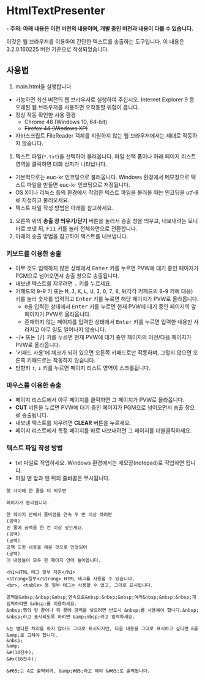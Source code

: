 # HtmlTextPresenter

**- 주의: 아래 내용은 이전 버전의 내용이며, 개발 중인 버전과 내용이 다를 수 있습니다.**

이것은 웹 브라우저를 이용하여 간단한 텍스트를 송출하는 도구입니다. 이 내용은 3.2.0.160225 버전 기준으로 작성되었습니다.

## 사용법

1. main.html을 실행합니다.
  - 가능하면 최신 버전의 웹 브라우저로 실행하여 주십시오. Internet Explorer 9 등 오래된 웹 브라우저를 사용하면 오작동할 위험이 큽니다.
  - 정상 작동 확인한 사용 환경
    - Chrome 48 (Windows 10, 64-bit)
    - ~~Firefox 44 (Windows XP)~~
  - 자바스크립트 FileReader 객체를 지원하지 않는 웹 브라우저에서는 제대로 작동하지 않습니다.
1. 텍스트 파일(`*.txt`)을 선택하여 불러옵니다. 파일 선택 폼이나 아래 페이지 리스트 영역을 클릭하면 대화 상자가 나타납니다.
  - 기본적으로는 euc-kr 인코딩으로 불러옵니다. Windows 환경에서 메모장으로 텍스트 파일을 만들면 euc-kr 인코딩으로 저장됩니다.
  - OS X이나 리눅스 등의 환경에서 작업한 텍스트 파일을 불러올 때는 인코딩을 utf-8로 지정하고 불러오세요.
  - 텍스트 파일 작성 방법은 아래를 참고하세요.
1. 오른쪽 위의 **송출 창 띄우기/닫기** 버튼을 눌러서 송출 창을 띄우고, 내보내려는 모니터로 보낸 뒤, <kbd>F11</kbd> 키를 눌러 전체화면으로 전환합니다.
1. 아래의 송출 방법을 참고하여 텍스트를 내보냅니다.

### 키보드를 이용한 송출

- 아무 것도 입력하지 않은 상태에서 <kbd>Enter</kbd> 키를 누르면 PVW에 대기 중인 페이지가 PGM으로 넘어오면서 송출 창으로 송출됩니다.
- 내보낸 텍스트를 지우려면 <kbd>.</kbd> 키를 누르세요.
- 키패드의 <kbd>0</kbd>-</kbd>9</kbd> 키 또는 <kbd>M</kbd>, <kbd>J</kbd>, <kbd>K</kbd>, <kbd>L</kbd>, <kbd>U</kbd>, <kbd>I</kbd>, <kbd>O</kbd>, <kbd>7</kbd>, <kbd>8</kbd>, <kbd>9</kbd>(각각 키패드의 <kbd>0</kbd>-<kbd>9</kbd> 키에 대응) 키를 눌러 숫자를 입력하고 <kbd>Enter</kbd> 키를 누르면 해당 페이지가 PVW로 올라옵니다.
  - <kbd>0</kbd>을 입력한 상태에서 <kbd>Enter</kbd> 키를 누르면 현재 PVW에 대기 중인 페이지의 앞 페이지가 PVW로 올라옵니다.
  - 존재하지 않는 페이지를 입력한 상태에서 <kbd>Enter</kbd> 키를 누르면 입력한 내용만 사라지고 아무 일도 일어나지 않습니다.
- <kbd>-</kbd>/<kbd>+</kbd> 또는 <kbd>[</kbd>/<kbd>]</kbd> 키를 누르면 현재 PVW에 대기 중인 페이지의 이전/다음 페이지가 PVW로 올라옵니다.
- '키패드 사용'에 체크가 되어 있으면 오른쪽 키패드로만 작동하며, 그렇지 않으면 오른쪽 키패드로는 작동하지 않습니다.
- 방향키 <kbd>↑</kbd>, <kbd>↓</kbd> 키를 누르면 페이지 리스트 영역이 스크롤됩니다.

### 마우스를 이용한 송출

- 페이지 리스트에서 아무 페이지를 클릭하면 그 페이지가 PVW로 올라옵니다.
- **CUT** 버튼을 누르면 PVW에 대기 중인 페이지가 PGM으로 넘어오면서 송출 창으로 송출됩니다.
- 내보낸 텍스트를 지우려면 **CLEAR** 버튼을 누르세요.
- 페이지 리스트에서 특정 페이지를 바로 내보내려면 그 페이지를 더블클릭하세요.

### 텍스트 파일 작성 방법

- txt 파일로 작업하세요. Windows 환경에서는 메모장(notepad)로 작업하면 됩니다.
- 파일 맨 앞과 맨 뒤의 줄바꿈은 무시됩니다.

```
행 사이에 한 줄을 더 띄우면

페이지가 분리됩니다.
```
```
한 페이지 안에서 줄바꿈을 연속 두 번 이상 하려면
(공백)
빈 줄에 공백을 한 칸 이상 넣으세요.
(공백)
(공백)
공백 또한 내용을 채운 것으로 인정되어
(공백)
이 내용들이 모두 한 페이지 안에 들어옵니다.
```
```
<h1>HTML 태그 일부 지원</h1>
<strong>일부</strong> HTML 태그를 사용할 수 있습니다.
<br>, <table> 등 일부 태그는 사용할 수 없고, 그대로 표시됩니다.
```
```
공백을&nbsp;&nbsp;&nbsp;연속으로&nbsp;&nbsp;&nbsp;여러&nbsp;&nbsp;&nbsp;개 입력하려면 &nbsp;를 이용하세요.
&nbsp;행의 앞 끝이나 뒤 끝에 공백을 넣으려면 반드시 &nbsp;를 사용해야 합니다.&nbsp;
&nbsp;라고 표시되도록 하려면 &amp;nbsp;라고 입력하세요.

&는 별다른 처리를 하지 않아도 그대로 표시되지만, 다음 내용을 그대로 표시하고 싶다면 &를 &amp;로 고쳐야 합니다.
&nbsp;
&amp;
&#(10진수);
&#x(16진수);

&#65;는 A로 출력되며, &amp;#65;라고 해야 &#65;로 출력됩니다.
```

